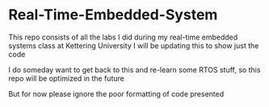 # Real-Time-Embedded-System

This repo consists of all the labs I did during my real-time embedded systems class at Kettering University
I will be updating this to show just the code

I do someday want to get back to this and re-learn some RTOS stuff, so this repo will be optimized in the future

But for now please ignore the poor formatting of code presented
